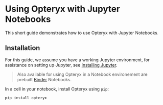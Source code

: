# Using Opteryx with Jupyter Notebooks

This short guide demonstrates how to use Opteryx with Jupyter Notebooks.

## Installation

For this guide, we assume you have a working Jupyter environment, for assistance on setting up Jupyter, see [Installing Jupyter](https://jupyter.org/install).

> Also available for using Opteryx in a Notebook environement are prebuilt [Binder](https://mybinder.org/v2/gh/mabel-dev/labs/HEAD) Notebooks.

In a cell in your notebook, install Opteryx using `pip`:

~~~console
pip install opteryx
~~~

